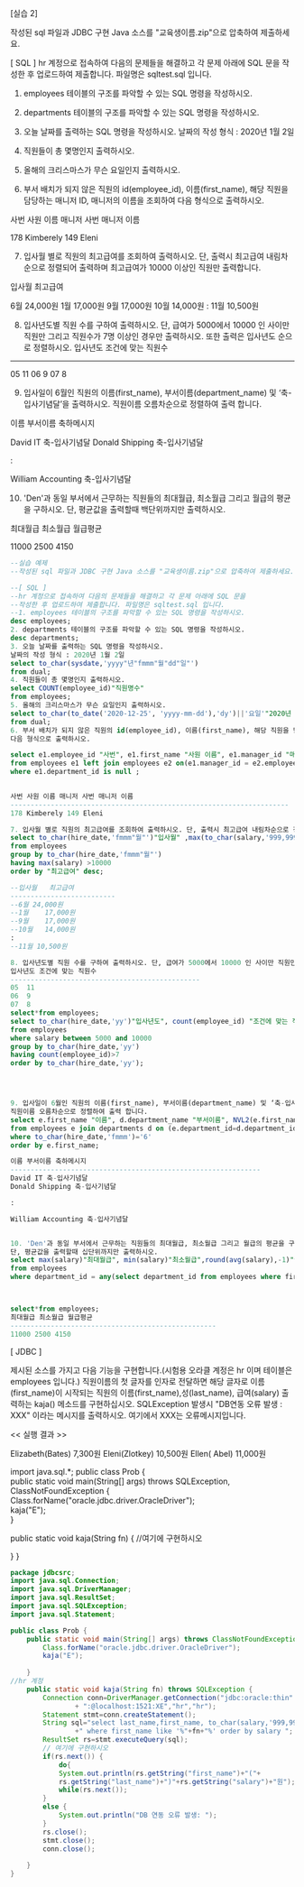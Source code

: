 [실습 2]

작성된 sql 파일과 JDBC 구현 Java 소스를 "교육생이름.zip"으로 압축하여 제출하세요.

[ SQL ]
hr 계정으로 접속하여 다음의 문제들을 해결하고 각 문제 아래에 SQL 문을 
작성한 후 업로드하여 제출합니다. 파일명은 sqltest.sql 입니다.

1. employees 테이블의 구조를 파악할 수 있는 SQL 명령을 작성하시오.

2. departments 테이블의 구조를 파악할 수 있는 SQL 명령을 작성하시오.

3. 오늘 날짜를 출력하는 SQL 명령을 작성하시오.
날짜의 작성 형식 : 2020년 1월 2일 

4. 직원들이 총 몇명인지 출력하시오.

5. 올해의 크리스마스가 무슨 요일인지 출력하시오.

6. 부서 배치가 되지 않은 직원의 id(employee_id), 이름(first_name), 해당 직원을 담당하는 매니저 ID, 매니저의 이름을 조회하여 
다음 형식으로 출력하시오. 

사번 사원 이름 매니저 사번 매니저 이름

178 Kimberely 149 Eleni 

7. 입사월 별로 직원의 최고급여를 조회하여 출력하시오. 단, 출력시 최고급여 내림차순으로 정렬되어 출력하며 최고급여가 10000 이상인 직원만 출력합니다. 

입사월	최고급여

6월 24,000원
1월	17,000원
9월	17,000원
10월	14,000원
:
11월 10,500원

8. 입사년도별 직원 수를 구하여 출력하시오. 단, 급여가 5000에서 10000 인 사이만 직원만 그리고 직원수가 7명 이상인 경우만 출력하시오. 또한 출력은 입사년도 순으로 정렬하시오.
입사년도 조건에 맞는 직원수
-----------------------------------------------
05	11
06	9
07	8

9. 입사일이 6월인 직원의 이름(first_name), 부서이름(department_name) 및 ‘축-입사기념달’을 출력하시오. 
직원이름 오름차순으로 정렬하여 출력 합니다.

이름 부서이름 축하메시지

David IT 축-입사기념달
Donald Shipping 축-입사기념달

:

William Accounting 축-입사기념달 


10. 'Den'과 동일 부서에서 근무하는 직원들의 최대월급, 최소월급 그리고 월급의 평균을 구하시오.
단, 평균값을 출력할때 백단위까지만 출력하시오.

최대월급 최소월급 월급평균

11000 2500 4150



```sql
--실습 예제
--작성된 sql 파일과 JDBC 구현 Java 소스를 "교육생이름.zip"으로 압축하여 제출하세요.

--[ SQL ]
--hr 계정으로 접속하여 다음의 문제들을 해결하고 각 문제 아래에 SQL 문을 
--작성한 후 업로드하여 제출합니다. 파일명은 sqltest.sql 입니다.
--1. employees 테이블의 구조를 파악할 수 있는 SQL 명령을 작성하시오.
desc employees;
2. departments 테이블의 구조를 파악할 수 있는 SQL 명령을 작성하시오.
desc departments;
3. 오늘 날짜를 출력하는 SQL 명령을 작성하시오.
날짜의 작성 형식 : 2020년 1월 2일 
select to_char(sysdate,'yyyy"년"fmmm"월"dd"일"') 
from dual;
4. 직원들이 총 몇명인지 출력하시오.
select COUNT(employee_id)"직원명수" 
from employees;
5. 올해의 크리스마스가 무슨 요일인지 출력하시오.
select to_char(to_date('2020-12-25', 'yyyy-mm-dd'),'dy')||'요일'"2020년 크리스마스 요일" 
from dual;
6. 부서 배치가 되지 않은 직원의 id(employee_id), 이름(first_name), 해당 직원을 담당하는 매니저 ID, 매니저의 이름을 조회하여 
다음 형식으로 출력하시오.

select e1.employee_id "사번", e1.first_name "사원 이름", e1.manager_id "매니저 사번", e2.first_name "매니저 이름"
from employees e1 left join employees e2 on(e1.manager_id = e2.employee_id)
where e1.department_id is null ;  

    
사번 사원 이름 매니저 사번 매니저 이름
---------------------------------------------------------------------
178 Kimberely 149 Eleni 

7. 입사월 별로 직원의 최고급여를 조회하여 출력하시오. 단, 출력시 최고급여 내림차순으로 정렬되어 출력하며 최고급여가 10000 이상인 직원만 출력합니다. 
select to_char(hire_date,'fmmm"월"')"입사월" ,max(to_char(salary,'999,999'))||'원' "최고급여"
from employees
group by to_char(hire_date,'fmmm"월"')
having max(salary) >10000
order by "최고급여" desc;

--입사월	최고급여
--------------------------
--6월 24,000원
--1월	17,000원
--9월	17,000원
--10월	14,000원
:
--11월 10,500원

8. 입사년도별 직원 수를 구하여 출력하시오. 단, 급여가 5000에서 10000 인 사이만 직원만 그리고 직원수가 7명 이상인 경우만 출력하시오. 또한 출력은 입사년도 순으로 정렬하시오.
입사년도 조건에 맞는 직원수
-----------------------------------------------
05	11
06	9
07	8
select*from employees;
select to_char(hire_date,'yy')"입사년도", count(employee_id) "조건에 맞는 직원수"
from employees
where salary between 5000 and 10000
group by to_char(hire_date,'yy')
having count(employee_id)>7
order by to_char(hire_date,'yy');




9. 입사일이 6월인 직원의 이름(first_name), 부서이름(department_name) 및 ‘축-입사기념달’을 출력하시오. 
직원이름 오름차순으로 정렬하여 출력 합니다.
select e.first_name "이름", d.department_name "부서이름", NVL2(e.first_name, '축-입사기념달', 'x') "축하메시지"    
from employees e join departments d on (e.department_id=d.department_id)
where to_char(hire_date,'fmmm')='6'
order by e.first_name;

이름 부서이름 축하메시지
--------------------------------------------------------------
David IT 축-입사기념달
Donald Shipping 축-입사기념달

:

William Accounting 축-입사기념달 


10. 'Den'과 동일 부서에서 근무하는 직원들의 최대월급, 최소월급 그리고 월급의 평균을 구하시오.
단, 평균값을 출력할때 십단위까지만 출력하시오.
select max(salary)"최대월급", min(salary)"최소월급",round(avg(salary),-1)"월급평균"
from employees
where department_id = any(select department_id from employees where first_name='Den');



select*from employees;
최대월급 최소월급 월급평균
---------------------------------------------------
11000 2500 4150
```



[ JDBC ]

제시된 소스를 가지고 다음 기능을 구현합니다.(시험용 오라클 계정은 hr 이며 테이블은 employees 입니다.)
직원이름의 첫 글자를 인자로 전달하면 해당 글자로 이름(first_name)이 시작되는 직원의 
이름(first_name),성(last_name), 급여(salary) 출력하는 kaja() 메소드를 구현하십시오.
SQLException 발생시 "DB연동 오류 발생 : XXX" 이라는 메시지를 출력하시오. 여기에서 XXX는 오류메시지입니다.

<< 실행 결과 >>

Elizabeth(Bates)	7,300원
Eleni(Zlotkey)	10,500원
Ellen( Abel)	11,000원


import java.sql.*;
public class Prob {	 
public static void main(String[] args) throws SQLException, ClassNotFoundException {
Class.forName("oracle.jdbc.driver.OracleDriver");	
kaja("E");	
}

public static void kaja(String fn) {
//여기에 구현하시오

}
}

```java
package jdbcsrc;
import java.sql.Connection;
import java.sql.DriverManager;
import java.sql.ResultSet;
import java.sql.SQLException;
import java.sql.Statement;

public class Prob {
	public static void main(String[] args) throws ClassNotFoundException, SQLException {
		Class.forName("oracle.jdbc.driver.OracleDriver");
		kaja("E");
		
	}
//hr 계정
	public static void kaja(String fn) throws SQLException {
		Connection conn=DriverManager.getConnection("jdbc:oracle:thin"
				+ ":@localhost:1521:XE","hr","hr");
		Statement stmt=conn.createStatement();
		String sql="select last_name,first_name, to_char(salary,'999,999')salary from employees"
				+" where first_name like '%"+fn+"%' order by salary ";
		ResultSet rs=stmt.executeQuery(sql);
		// 여기에 구현하시오
		if(rs.next()) {
			do{
			System.out.println(rs.getString("first_name")+"("+
			rs.getString("last_name")+")"+rs.getString("salary")+"원");}
			while(rs.next());
		}
		else {
			System.out.println("DB 연동 오류 발생: ");
		}
		rs.close();
		stmt.close();
		conn.close();
		
	}
}
```

